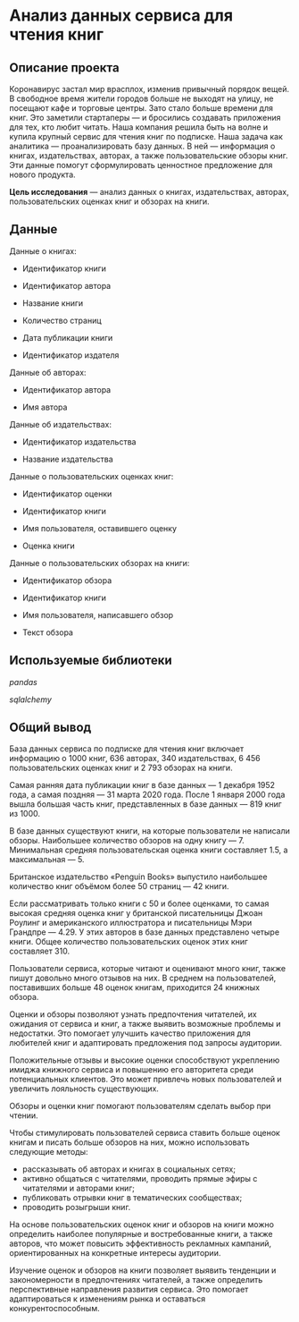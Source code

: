 # Анализ данных сервиса для чтения книг

## Описание проекта

Коронавирус застал мир врасплох, изменив привычный порядок вещей. В свободное время жители городов больше не выходят на улицу, не посещают кафе и торговые центры. Зато стало больше времени для книг. Это заметили стартаперы — и бросились создавать приложения для тех, кто любит читать. Наша компания решила быть на волне и купила крупный сервис для чтения книг по подписке. Наша задача как аналитика — проанализировать базу данных. В ней — информация о книгах, издательствах, авторах, а также пользовательские обзоры книг. Эти данные помогут сформулировать ценностное предложение для нового продукта.

**Цель исследования** — анализ данных о книгах, издательствах, авторах, пользовательских оценках книг и обзорах на книги.

## Данные

Данные о книгах:

- Идентификатор книги

- Идентификатор автора

- Название книги

- Количество страниц

- Дата публикации книги

- Идентификатор издателя

Данные об авторах:

- Идентификатор автора

- Имя автора

Данные об издательствах:

- Идентификатор издательства

- Название издательства

Данные о пользовательских оценках книг:

- Идентификатор оценки

- Идентификатор книги

- Имя пользователя, оставившего оценку

- Оценка книги

Данные о пользовательских обзорах на книги:

- Идентификатор обзора

- Идентификатор книги

- Имя пользователя, написавшего обзор

- Текст обзора

## Используемые библиотеки

*pandas*

*sqlalchemy*

## Общий вывод

База данных сервиса по подписке для чтения книг включает информацию о 1000 книг, 636 авторах, 340 издательствах, 6 456 пользовательских оценках книг и 2 793 обзорах на книги.

Самая ранняя дата публикации книг в базе данных — 1 декабря 1952 года, а самая поздняя — 31 марта 2020 года. После 1 января 2000 года вышла большая часть книг, представленных в базе данных — 819 книг из 1000.

В базе данных существуют книги, на которые пользователи не написали обзоры. Наибольшее количество обзоров на одну книгу — 7. Минимальная средняя пользовательская оценка книги составляет 1.5, а максимальная — 5.

Британское издательство «Penguin Books» выпустило наибольшее количество книг объёмом более 50 страниц — 42 книги.

Если рассматривать только книги с 50 и более оценками, то самая высокая средняя оценка книг у британской писательницы Джоан Роулинг и американского иллюстратора и писательницы Мэри Грандпре — 4.29. У этих авторов в базе данных представлено четыре книги. Общее количество пользовательских оценок этих книг составляет 310.

Пользователи сервиса, которые читают и оценивают много книг, также пишут довольно много отзывов на них. В среднем на пользователей, поставивших больше 48 оценок книгам, приходится 24 книжных обзора.

Оценки и обзоры позволяют узнать предпочтения читателей, их ожидания от сервиса и книг, а также выявить возможные проблемы и недостатки. Это помогает улучшить качество приложения для любителей книг и адаптировать предложения под запросы аудитории.

Положительные отзывы и высокие оценки способствуют укреплению имиджа книжного сервиса и повышению его авторитета среди потенциальных клиентов. Это может привлечь новых пользователей и увеличить лояльность существующих.

Обзоры и оценки книг помогают пользователям сделать выбор при чтении.

Чтобы стимулировать пользователей сервиса ставить больше оценок книгам и писать больше обзоров на них, можно использовать следующие методы:
- рассказывать об авторах и книгах в социальных сетях;
- активно общаться с читателями, проводить прямые эфиры с читателями и авторами книг;
- публиковать отрывки книг в тематических сообществах;
- проводить розыгрыши книг.

На основе пользовательских оценок книг и обзоров на книги можно определить наиболее популярные и востребованные книги, а также авторов, что может повысить эффективность рекламных кампаний, ориентированных на конкретные интересы аудитории.

Изучение оценок и обзоров на книги позволяет выявить тенденции и закономерности в предпочтениях читателей, а также определить перспективные направления развития сервиса. Это помогает адаптироваться к изменениям рынка и оставаться конкурентоспособным.
